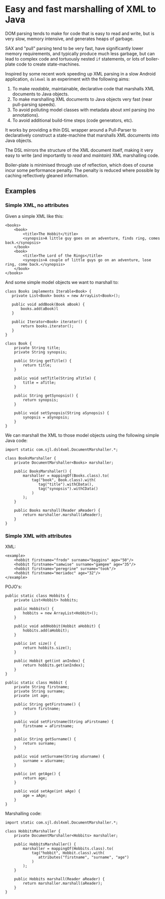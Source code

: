 # Easy and fast marshalling of XML to Java

DOM parsing tends to make for code that is easy to read and write, but is very slow, memory intensive, and generates heaps of garbage. 

SAX and "pull" parsing tend to be very fast, have significantly lower memory requirements, and typically produce much less garbage, but can lead to complex code and tortuously nested `if` statements, or lots of boiler-plate code to create state-machines.

Inspired by some recent work speeding up XML parsing in a slow Android application, `dsl4xml` is an experiment with the following aims:

1. To make _readable_, maintainable, declarative code that marshalls XML documents to Java objects.
2. To make marshalling XML documents to Java objects very fast (near pull-parsing speeds).
3. To avoid polluting model classes with metadata about xml parsing (no annotations).
4. To avoid additional build-time steps (code generators, etc).

It works by providing a thin DSL wrapper around a Pull-Parser to declaratively construct a state-machine that marshalls XML documents into Java objects. 

The DSL mirrors the structure of the XML document itself, making it very easy to write (and importantly to _read_ and _maintain_) XML marshalling code.

Boiler-plate is minimised through use of reflection, which does of course incur some performance penalty. The penalty is reduced where possible by caching reflectively gleaned information.

## Examples

### Simple XML, no attributes

Given a simple XML like this:

	<books>
	    <book>
	        <title>The Hobbit</title>
	        <synopsis>A little guy goes on an adventure, finds ring, comes back.</synopsis>
	    </book>
	    <book>
	        <title>The Lord of the Rings</title>
	        <synopsis>A couple of little guys go on an adventure, lose ring, come back.</synopsis>
	    </book>
	</books>

And some simple model objects we want to marshall to:

    class Books implements Iterable<Book> {
       private List<Book> books = new ArrayList<Book>();
       
       public void addBook(Book aBook) {
           books.add(aBook)l
       }
       
       public Iterator<Book> iterator() {
           return books.iterator();
       }
    }
    
    class Book {
    	private String title;
    	private String synopsis;
    	
    	public String getTitle() {
    	    return title;
    	}
    	
    	public void setTitle(String aTitle) {
    	    title = aTitle;
    	}
    	
    	public String getSynopsis() {
    	    return synopsis;
    	}
    	
    	public void setSynopsis(String aSynopsis) {
    	    synopsis = aSynopsis;
    	}
    }

We can marshall the XML to those model objects using the following simple Java code:

    import static com.sjl.dsl4xml.DocumentMarshaller.*;

    class BooksMarshaller {
	    private DocumentMarshaller<Books> marshaller;

	    public BooksMarshaller() {
	        marshaller = mappingOf(Books.class).to(
		        tag("book", Book.class).with(
	               tag("title").withCData(),
	               tag("synopsis").withCData()
			    )
		    );
	    }

        public Books marshall(Reader aReader) {
            return marshaller.marshall(aReader);
	    }
	}
	
### Simple XML with attributes

XML:

	<example>
	    <hobbit firstname="frodo" surname="baggins" age="50"/>
	    <hobbit firstname="samwise" surname="gamgee" age="35"/>
	    <hobbit firstname="peregrine" surname="took"/>
	    <hobbit firstname="meriadoc" age="32"/>
	</example>
	
POJO's:

	public static class Hobbits {
		private List<Hobbit> hobbits;
		
		public Hobbits() {
			hobbits = new ArrayList<Hobbit>();
		}
		
		public void addHobbit(Hobbit aHobbit) {
			hobbits.add(aHobbit);
		}
		
		public int size() {
			return hobbits.size();
		}
		
		public Hobbit get(int anIndex) {
			return hobbits.get(anIndex);
		}
	}
	
	public static class Hobbit {
		private String firstname;
		private String surname;
		private int age;
		
		public String getFirstname() {
			return firstname;
		}
		
		public void setFirstname(String aFirstname) {
			firstname = aFirstname;
		}
		
		public String getSurname() {
			return surname;
		}
		
		public void setSurname(String aSurname) {
			surname = aSurname;
		}
		
		public int getAge() {
			return age;
		}
		
		public void setAge(int aAge) {
			age = aAge;
		}
	}
	
Marshalling code:

	import static com.sjl.dsl4xml.DocumentMarshaller.*;

    class HobbitsMarshaller {
	    private DocumentMarshaller<Hobbits> marshaller;

	    public HobbitsMarshaller() {
	        marshaller = mappingOf(Hobbits.class).to(
		        tag("hobbit", Hobbit.class).with(
	               attributes("firstname", "surname", "age")
			    )
		    );
	    }

        public Hobbits marshall(Reader aReader) {
            return marshaller.marshall(aReader);
	    }
	}